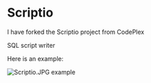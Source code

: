 # Scriptio

I have forked the Scriptio project from CodePlex

SQL script writer 

Here is an example:


![Scriptio.JPG example](
https://github.com/fredatgithub/Scriptio/blob/master/Scriptio.JPG)
